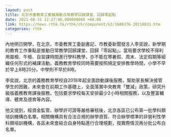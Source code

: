 ```yaml
---
layout: post
title: 北京市委教育工委稱推動日常教學回歸課堂、回歸零起點
date: 2021-08-31 12:27:06.000000000 +08:00
link: https://news.rthk.hk/rthk/ch/component/k2/1608376-20210831.htm
categories: rthk
---
```


內地明日開學，在北京，市委教育工委副書記、市教委新聞發言人李奕說，新學期的教育工作重點是推動日常教學回歸課堂、回歸「零起點」。當局要求學校不得利用晨檢、午檢、自習課時間進行學科教學，亦不能在寒暑假、周末、法定假期等組織任何形式的補課活動。義務教育學校同時需要按照規定安排教學時間，小學不早於早上8時20分，中學則不早於8時。

李奕說，北京的義務教育學校自2018年起全面啟動課後服務，幫助家長解決接管學生的困難，未來會在前期工作基礎上，全面落實中央教育「雙減」政策，研究升級版義務教育課後服務，包括要求學校每天安排最少2小時相關服務，以及豐富輔導、體育及德育等內容。

他又提到，經資金監管、辦學許可證等嚴格審核後，北京各區已公布第一批學科類培訓機構白名單。相關機構具有合法合規的辦學資質、符合辦學標準的非營利性學科類培訓機構，各區未來會結合自身特點進行合理規劃，按實際情況再分批公布白名單。
